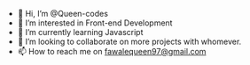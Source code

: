 - 👋 Hi, I’m @Queen-codes
- 👀 I’m interested in Front-end Development
- 🌱 I’m currently learning Javascript
- 💞️ I’m looking to collaborate on more projects with whomever.
- 📫 How to reach me on fawalequeen97@gmail.com

<!---
Queen-codes/Queen-codes is a ✨ special ✨ repository because its `README.md` (this file) appears on your GitHub profile.
You can click the Preview link to take a look at your changes.
--->
